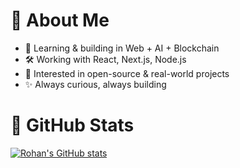 # 💫 About Me
- 🌱 Learning & building in Web + AI + Blockchain  
- 🛠️ Working with React, Next.js, Node.js  
- 🎯 Interested in open-source & real-world projects  
- ✨ Always curious, always building  

# 🐙 GitHub Stats
[![Rohan's GitHub stats](https://github-readme-stats.vercel.app/api?username=rohanshrma222)](https://github.com/rohanshrma222/github-readme-stats)

